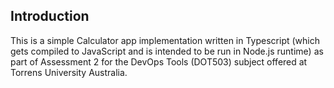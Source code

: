 ## Introduction

This is a simple Calculator app implementation written in Typescript (which gets compiled to JavaScript and is intended to be run in Node.js runtime) as part of Assessment 2 for the DevOps Tools (DOT503) subject offered at Torrens University Australia.
